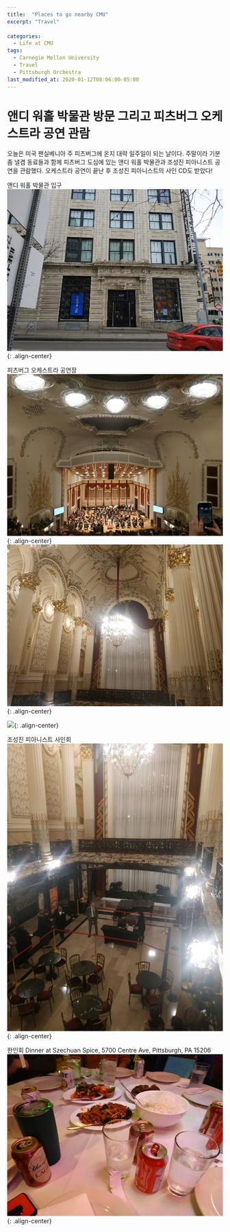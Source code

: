 ```yaml
---
title:  "Places to go nearby CMU"
excerpt: "Travel"

categories:
  - Life at CMU
tags:
  - Carnegie Mellon University
  - Travel
  - Pittsburgh Orchestra
last_modified_at: 2020-01-12T08:06:00-05:00
---
```


# 앤디 워홀 박물관 방문 그리고 피츠버그 오케스트라 공연 관람
오늘은 미국 팬실베니아 주 피츠버그에 온지 대략 일주일이 되는 날이다. 주말이라 기분 좀 낼겸 동료들과 함께 피츠버그 도심에 있는 앤디 워홀 박물관과 조성진 피아니스트 공연을 관람했다. 오케스트라 공연이 끝난 후 조성진 피아니스트의 사인 CD도 받았다! 

앤디 워홀 박물관 입구
![](images/andywarhol_museum0.jpg){: .align-center}

피츠버그 오케스트라 공연장
![](images/pitt_orchestra0.jpg){: .align-center}
![](images/pitt_orchestra1.jpg){: .align-center}

![](https://devinlife.com/assets/images/bio-photo-keyboard-small.jpg){: .align-center}

조성진 피아니스트 사인회
![](images/pitt_orchestra2.jpg){: .align-center}

한인회 Dinner at Szechuan Spice, 5700 Centre Ave, Pittsburgh, PA 15206
![](images/한인회_저녁0.jpg){: .align-center}
